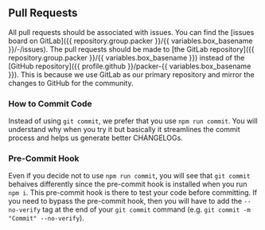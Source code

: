 ## Pull Requests

All pull requests should be associated with issues. You can find the [issues board on GitLab]({{ repository.group.packer }}/{{ variables.box_basename }}/-/issues). The pull requests should be made to [the GitLab repository]({{ repository.group.packer }}/{{ variables.box_basename }}) instead of the [GitHub repository]({{ profile.github }}/packer-{{ variables.box_basename }}). This is because we use GitLab as our primary repository and mirror the changes to GitHub for the community.

### How to Commit Code

Instead of using `git commit`, we prefer that you use `npm run commit`. You will understand why when you try it but basically it streamlines the commit process and helps us generate better CHANGELOGs.

### Pre-Commit Hook

Even if you decide not to use `npm run commit`, you will see that `git commit` behaives differently since the pre-commit hook is installed when you run `npm i`. This pre-commit hook is there to test your code before committing. If you need to bypass the pre-commit hook, then you will have to add the `--no-verify` tag at the end of your `git commit` command (e.g. `git commit -m "Commit" --no-verify`).